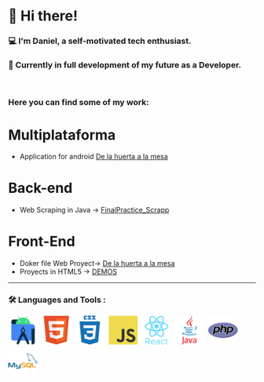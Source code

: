 <h1>👋 Hi there!</h1>
<h3>
💻  I'm Daniel, a self-motivated tech enthusiast.
</h3>
<h3>
🌱 Currently in full development of my future as a Developer.
</h3>
<br>
<h3> Here you can find some of my work: </h3>


# Multiplataforma
  
  - Application for android [De la huerta a la mesa](https://github.com/danielrs89/de-la-huerta-a-la-mesa)

# Back-end

  - Web Scraping in Java -> [FinalPractice_Scrapp](https://github.com/danielrs89/FinalPractice_Scrapp)

# Front-End
  - Doker file Web Proyect-> [De la huerta a la mesa](https://danielrs89.github.io/huertaMesa/src/index.html)
  - Proyects in HTML5 -> [DEMOS](https://danielrs89.github.io/sudja89.github.io/)

---

### :hammer_and_wrench: Languages and Tools :

<div>


  <img src="https://github.com/devicons/devicon/blob/master/icons/androidstudio/androidstudio-original.svg" title="HTML5" alt="HTML" width="60" height="60"/>&nbsp;
  <img src="https://github.com/devicons/devicon/blob/master/icons/html5/html5-original.svg" title="HTML5" alt="HTML" width="60" height="60"/>&nbsp;
  <img src="https://github.com/devicons/devicon/blob/master/icons/css3/css3-plain-wordmark.svg"  title="CSS3" alt="CSS" width="60" height="60"/>&nbsp;
  <img src="https://github.com/devicons/devicon/blob/master/icons/javascript/javascript-original.svg" title="JavaScript" alt="JavaScript" width="60" height="60"/>&nbsp;
  <img src="https://github.com/devicons/devicon/blob/master/icons/react/react-original-wordmark.svg" title="React" alt="React" width="60" height="60"/>&nbsp;
  <img src="https://github.com/devicons/devicon/blob/master/icons/java/java-original-wordmark.svg" title="Java" alt="Java" width="60" height="60"/>&nbsp;
  <img src="https://github.com/devicons/devicon/blob/master/icons/php/php-original.svg" title="Java" alt="Java" width="60" height="60"/>&nbsp;
  <img src="https://github.com/devicons/devicon/blob/master/icons/mysql/mysql-original-wordmark.svg" title="MySQL"  alt="MySQL" width="60" height="60"/>&nbsp;

</div>
